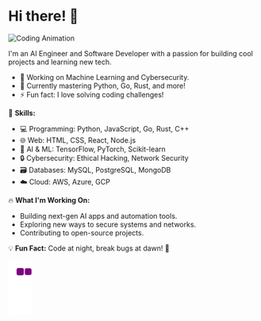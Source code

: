 # Hi there! 👋

![Coding Animation](https://media.giphy.com/media/qgQUggAC3Pfv687qPC/giphy.gif)

I'm an AI Engineer and Software Developer with a passion for building cool projects and learning new tech.

- 🔭 Working on Machine Learning and Cybersecurity.
- 🌱 Currently mastering Python, Go, Rust, and more!
- ⚡ Fun fact: I love solving coding challenges!

🚀 **Skills:**
- 💻 Programming: Python, JavaScript, Go, Rust, C++
- 🌐 Web: HTML, CSS, React, Node.js
- 🧠 AI & ML: TensorFlow, PyTorch, Scikit-learn
- 🔒 Cybersecurity: Ethical Hacking, Network Security
- 🗃️ Databases: MySQL, PostgreSQL, MongoDB
- ☁️ Cloud: AWS, Azure, GCP

🔥 **What I'm Working On:**
- Building next-gen AI apps and automation tools.
- Exploring new ways to secure systems and networks.
- Contributing to open-source projects.

💡 **Fun Fact:** Code at night, break bugs at dawn! 🌙



![snake gif](https://github.com/ShinsOcT/ShinsOcT/blob/output/github-contribution-grid-snake.gif)


